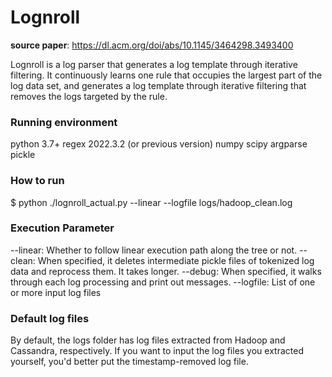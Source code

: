 # Lognroll
**source paper**: https://dl.acm.org/doi/abs/10.1145/3464298.3493400

Lognroll is a log parser that generates a log template through iterative filtering. 
It continuously learns one rule that occupies the largest part of the log data set, and generates a log template through iterative filtering that removes the logs targeted by the rule. 


### Running environment

python 3.7+
regex 2022.3.2 (or previous version)
numpy
scipy
argparse
pickle



### How to run
$ python ./lognroll_actual.py --linear --logfile logs/hadoop_clean.log

### Execution Parameter
--linear: Whether to follow linear execution path along the tree or not.
--clean: When specified, it deletes intermediate pickle files of tokenized log data and reprocess them. It takes longer.
--debug: When specified, it walks through each log processing and print out messages.
--logfile: List of one or more input log files

### Default log files
By default, the logs folder has log files extracted from Hadoop and Cassandra, respectively. If you want to input the log files you extracted yourself, you'd better put the timestamp-removed log file.

